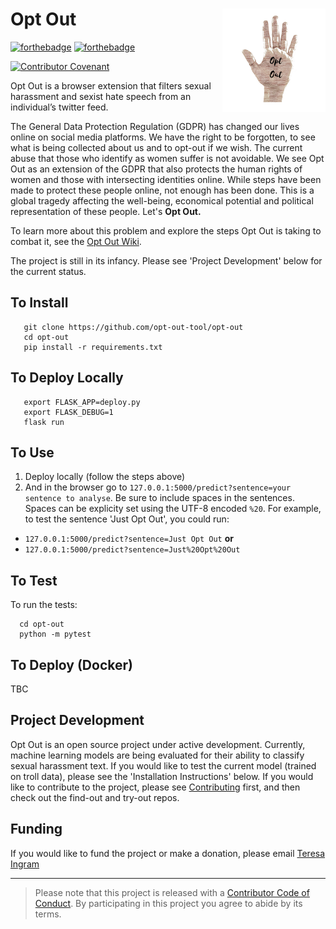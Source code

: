 
# Opt Out <img src='logo.png' align="right" height="165" />

[![forthebadge](https://forthebadge.com/images/badges/made-with-python.svg)](https://forthebadge.com) [![forthebadge](https://forthebadge.com/images/badges/made-with-javascript.svg)](https://forthebadge.com)  

[![Contributor Covenant](https://img.shields.io/badge/Contributor%20Covenant-v1.4%20adopted-ff69b4.svg)](CODE_OF_CONDUCT.md)

Opt Out is a browser extension that filters sexual harassment and sexist hate speech from an individual’s twitter feed. 

The General Data Protection Regulation (GDPR) has changed our lives online on social media platforms. We have the right to be forgotten, to see what is being collected about us and to opt-out if we wish. The current abuse that those who identify as women suffer is not avoidable. We see Opt Out as an extension of the GDPR that also protects the human rights of women and those with intersecting identities online. While steps have been made to protect these people online, not enough has been done. This is a global tragedy affecting the well-being, economical potential and political representation of these people. Let's __Opt Out.__

To learn more about this problem and explore the steps Opt Out is taking to combat it, see the [Opt Out Wiki](https://github.com/malteserteresa/opt-out/wiki/The-Problem).

The project is still in its infancy. Please see 'Project Development' below for the current status.

## To Install

 ```
    git clone https://github.com/opt-out-tool/opt-out
    cd opt-out
    pip install -r requirements.txt
```
## To Deploy Locally
 ```
    export FLASK_APP=deploy.py
    export FLASK_DEBUG=1
    flask run
 ```



## To Use
1. Deploy locally (follow the steps above)
2. And in the browser go to `127.0.0.1:5000/predict?sentence=your sentence to analyse`. Be sure to include spaces in the sentences. Spaces can be explicity set using the UTF-8 encoded `%20`. For example, to test the sentence 'Just Opt Out', you could run:
- `127.0.0.1:5000/predict?sentence=Just Opt Out` **or**
- `127.0.0.1:5000/predict?sentence=Just%20Opt%20Out`

## To Test
To run the tests:
```
  cd opt-out
  python -m pytest
```

## To Deploy (Docker)
TBC

## Project Development

Opt Out is an open source project under active development. Currently, machine learning models are being evaluated for their ability to classify sexual harassment text. If you would like to test the current model (trained on troll data), please see the 'Installation Instructions' below. If you would like to contribute to the project, please see [Contributing](https://github.com/malteserteresa/opt-out/blob/master/contributing.md) first, and then check out the find-out and try-out repos.


## Funding
If you would like to fund the project or make a donation, please email [Teresa Ingram](mailto:opt-out-tool@gmail.com)

***

> Please note that this project is released with a [Contributor Code of Conduct](https://github.com/malteserteresa/opt-out/blob/master/CODE_OF_CONDUCT.md). By participating in this project you agree to abide by its terms.



